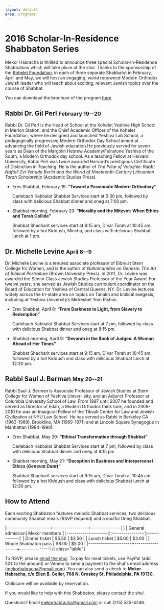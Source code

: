 ```yaml
---
layout: default
area: programs
---
```


# 2016 Scholar-In-Residence Shabbaton Series

Mekor Habracha is thrilled to announce three special Scholar-In-Residence Shabbatons which will take place at the shul. Thanks to the sponsorship of the [Kohelet Foundation](http://www.koheletfoundation.org/), in each of three separate Shabbatot in February, April and May, we will host an engaging, world renowned Modern Orthodox Jewish leader who will teach about exciting, relevant Jewish topics over the course of Shabbat. 

You can download the brochure of the program [here]({{site.url}}/pdf/MekorHabracha2015SIR.pdf).

## Rabbi Dr. Gil Perl <small>February 19--20</small>

Rabbi Dr. Gil Perl is the Head of School at the Kohelet Yeshiva High School in Merion Station, and the Chief Academic Officer of the Kohelet Foundation, where he designed and launched Yeshiva Lab School, a pedagogically progressive Modern Orthodox Day School aimed at advancing the field of Jewish education.He previously served for seven years as Dean of the Margolin Hebrew Academy/Feinstone Yeshiva of the South, a Modern Orthodox day school. As a teaching Fellow at Harvard University, Rabbi Perl was twice awarded Harvard’s prestigious Certificate of Distinction in Teaching. He is the author of *The Pillar of Volozhin: Rabbi Naftali Zvi Yehuda Berlin and the World of Nineteenth-Century Lithuanian Torah Scholarship* (Academic Studies Press).

- Erev Shabbat, February 19: **“Toward a Passionate Modern Orthodoxy”**

  Carlebach Kabbalat Shabbat Services start at 5:30 pm, followed by class with delicious Shabbat dinner and oneg at 7:00 pm.

- Shabbat morning, February 20: **“Morality and the Mitzvot: When Ethics and Torah Collide”**

  Shabbat Shacharit services start at 9:15 am, D’var Torah at 10:45 am, followed by a hot Kiddush, Mincha, and class with delicious Shabbat lunch at 1 pm.

## Dr. Michelle Levine <small>April 8--9</small>

Dr. Michelle Levine is a tenured associate professor of Bible at Stern College for Women, and is the author
of *Nahamanides on Genesis: The Art of Biblical Portraiture* (Brown University Press). In 2011, Dr. Levine was awarded the Senior Class Jewish Studies Professor of the Year Award. For twelve years, she served as Jewish Studies curriculum coordinator on the Board of Education for Yeshiva of Central Queens, NY. Dr. Levine lectures widely across the tri-state area on topics on Tanakh and biblical exegesis, including at Yeshiva University’s Midreshet Yom Rishon.

- Erev Shabbat, April 8: **“From Darkness to Light, from Slavery to Redemption”**

  Carlebach Kabbalat Shabbat Services start at 7 pm, followed by class with delicious Shabbat dinner and oneg at 8:15 pm.

- Shabbat morning, April 9: **“Devorah in the Book of Judges: A Woman Ahead of Her Times”**

  Shabbat Shacharit services start at 9:15 am, D’var Torah at 10:45 am, followed by a hot Kiddush and class with delicious Shabbat lunch at 12:30 pm.


## Rabbi Saul J. Berman <small>May 20--21</small>

Rabbi Saul J. Berman is Associate Professor of Jewish Studies at Stern College for Women of Yeshiva Univer- sity, and an Adjunct Professor at Columbia University School of Law. From 1997 until 2007 he founded and served as Director of Edah, a Modern Orthodox think tank, and in 2009-2010 he was an Inaugural Fellow of the Tikvah Center for Law and Jewish Civilization at NYU Law School. He has served as Rabbi in Berkeley CA (1963-1969), Brookline, MA (1969-1971) and at Lincoln Square Synagogue in Manhattan (1984-1990).

- Erev Shabbat, May 20: **“Ethical Transformation through Shabbat”**
 
  Carlebach Kabbalat Shabbat Services start at 7 pm, followed by class with delicious Shabbat dinner and oneg at 8:15 pm.

- Shabbat morning, May 21: **“Deception in Business and Interpersonal Ethics (*Genevat Daat*)”**

  Shabbat Shacharit services start at 9:15 am, D’var Torah at 10:45 am, followed by a hot Kiddush and class with delicious Shabbat lunch at 12:30 pm.

## How to Attend

Each exciting Shabbaton features melodic Shabbat services, two delicious community Shabbat meals (RSVP required) and a soulful Oneg Shabbat.

|----------------------+------------------+---------------|
|                      | General admission| Mekor members |
|---------------------:|:----------------:|:-------------:|
| Dinner ticket        | $5.50            | $3.50         |
| Lunch ticket         | $5.00            | $3.00         |
| Whole Shabbaton pass | $8.00            | $5.00         |
|----------------------+------------------+---------------|
{: class="table"}

To RSVP, please [email the shul](mailto:mekorhabracha@gmail.com). To pay for meal tickets, use PayPal (add 50¢ to the amount) or Venmo to send a payment to the shul's email address (mekorhabracha@gmail.com). You can also send a check to **Mekor Habracha, c/o Ellen B. Geller, 768 N. Croskey St, Philadelphia, PA 19130**.

Childcare will be available by reservation.

If you would like to help with this Shabbaton, please contact the shul.

Questions? Email [mekorhabracha@gmail.com](mailto:mekorhabracha@gmail.com) or call (215) 525-4246.